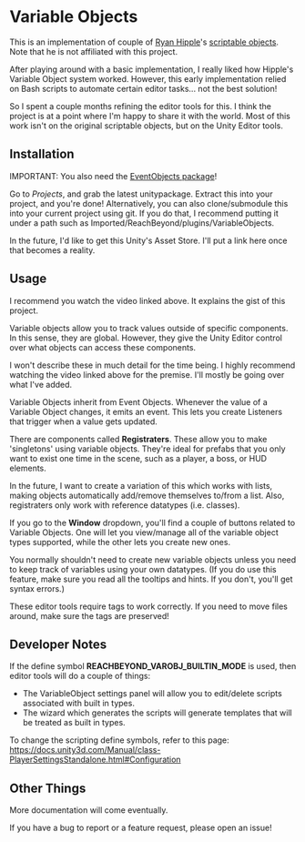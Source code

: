 Variable Objects
================

This is an implementation of couple of [Ryan
Hipple](https://twitter.com/roboryantron)'s [scriptable
objects](https://youtu.be/raQ3iHhE_Kk). Note that he is not affiliated with
this project.

After playing around with a basic implementation, I really liked how Hipple's
Variable Object system worked. However, this early implementation relied on
Bash scripts to automate certain editor tasks... not the best solution!

So I spent a couple months refining the editor tools for this. I think the
project is at a point where I'm happy to share it with the world. Most of this
work isn't on the original scriptable objects, but on the Unity Editor tools.

Installation
------------
IMPORTANT: You also need the [EventObjects package](https://github.com/ReachBeyond/EventObjects)!

Go to *Projects*, and grab the latest unitypackage. Extract this into your
project, and you're done! Alternatively, you can also clone/submodule this into
your current project using git. If you do that, I recommend putting it under a
path such as Imported/ReachBeyond/plugins/VariableObjects.

In the future, I'd like to get this Unity's Asset Store. I'll put a link here
once that becomes a reality.

Usage
-----
I recommend you watch the video linked above. It explains the gist of this
project.

Variable objects allow you to track values outside of specific components. In
this sense, they are global. However, they give the Unity Editor control over
what objects can access these components.

I won't describe these in much detail for the time being. I highly recommend
watching the video linked above for the premise. I'll mostly be going over what
I've added.

Variable Objects inherit from Event Objects. Whenever the value of a Variable
Object changes, it emits an event. This lets you create Listeners that trigger
when a value gets updated.


There are components called **Registraters**. These allow you to make
'singletons' using variable objects. They're ideal for prefabs that you only
want to exist one time in the scene, such as a player, a boss, or HUD elements.

In the future, I want to create a variation of this which works with lists,
making objects automatically add/remove themselves to/from a list. Also,
registraters only work with reference datatypes (i.e. classes).


If you go to the **Window** dropdown, you'll find a couple of buttons related
to Variable Objects. One will let you view/manage all of the variable object types
supported, while the other lets you create new ones.

You normally shouldn't need to create new variable objects unless you need to
keep track of variables using your own datatypes. (If you do use this feature,
make sure you read all the tooltips and hints. If you don't, you'll get syntax
errors.)

These editor tools require tags to work correctly. If you need to move files
around, make sure the tags are preserved!


Developer Notes
---------------
If the define symbol **REACHBEYOND\_VAROBJ\_BUILTIN\_MODE** is used,
then editor tools will do a couple of things:

* The VariableObject settings panel will allow you to edit/delete scripts
  associated with built in types.
* The wizard which generates the scripts will generate templates that will
  be treated as built in types.

To change the scripting define symbols, refer to this page:
https://docs.unity3d.com/Manual/class-PlayerSettingsStandalone.html#Configuration


Other Things
------------
More documentation will come eventually.

If you have a bug to report or a feature request, please open an issue!
